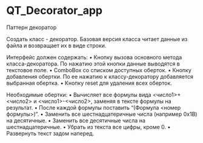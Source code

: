 # QT_Decorator_app
Паттерн декоратор

Создать класс - декоратор.
Базовая версия класса читает данные из файла и возвращает их в виде строки.

Интерфейс должен содержать: 
•	Кнопку вызова основного метода класса-декоратора. По нажатию этой кнопки данные выводятся в текстовое поле.
•	ComboBox со списком доступных оберток.
•	Кнопку добавления обертки. По ее нажатию к классу-декоратору добавляется выбранная обертка.
•	Кнопку reset для удаления всех оберток.

Необходимые обертки:
•	Вычисляет все формулы вида <число1>+<число2> и <число1>-<число2>, заменяя в тексте формулы на результат.
•	После каждой формулы поставить “(Формула <номер формулы>)”.
•	Заменить все шестнадцатеричные числа (например 0x1B) на десятичные.
•	Заменить все десятичные числа на шестнадцатеричные.
•	Убрать из текста все цифры, кроме 0.
•	Развернуть текст задом наперед.

